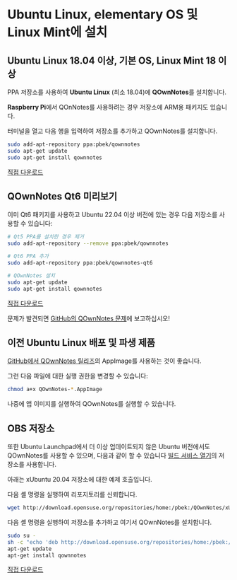 # Ubuntu Linux, elementary OS 및 Linux Mint에 설치

## Ubuntu Linux 18.04 이상, 기본 OS, Linux Mint 18 이상

PPA 저장소를 사용하여 **Ubuntu Linux** (최소 18.04)에 **QOwnNotes**를 설치합니다.

**Raspberry Pi**에서 QOnNotes를 사용하려는 경우 저장소에 ARM용 패키지도 있습니다.

터미널을 열고 다음 행을 입력하여 저장소를 추가하고 QOwnNotes를 설치합니다.

```bash
sudo add-apt-repository ppa:pbek/qownnotes
sudo apt-get update
sudo apt-get install qownnotes
```

[직접 다운로드](https://launchpad.net/~pbek/+archive/ubuntu/qownnotes/+packages)

## QOwnNotes Qt6 미리보기

이미 Qt6 패키지를 사용하고 Ubuntu 22.04 이상 버전에 있는 경우 다음 저장소를 사용할 수 있습니다:

```bash
# Qt5 PPA를 설치한 경우 제거
sudo add-apt-repository --remove ppa:pbek/qownnotes

# Qt6 PPA 추가
sudo add-apt-repository ppa:pbek/qownnotes-qt6

# QOwnNotes 설치
sudo apt-get update
sudo apt-get install qownnotes
```

[직접 다운로드](https://launchpad.net/~pbek/+archive/ubuntu/qownnotes-qt6/+packages)

문제가 발견되면 [GitHub의 QOwnNotes 문제](https://github.com/pbek/QOwnNotes/issues)에 보고하십시오!

## 이전 Ubuntu Linux 배포 및 파생 제품

[GitHub에서 QOwnNotes 릴리즈](https://github.com/pbek/QOwnNotes/releases)의 AppImage를 사용하는 것이 좋습니다.

그런 다음 파일에 대한 실행 권한을 변경할 수 있습니다:

```bash
chmod a+x QOwnNotes-*.AppImage
```

나중에 앱 이미지를 실행하여 QOwnNotes를 실행할 수 있습니다.

## OBS 저장소

또한 Ubuntu Launchpad에서 더 이상 업데이트되지 않은 Ubuntu 버전에서도 QOwnNotes를 사용할 수 있으며, 다음과 같이 할 수 있습니다 [ 빌드 서비스 열기](https://build.opensuse.org/package/show/home:pbek:QOwnNotes/desktop)의 저장소를 사용합니다.

아래는 xUbuntu 20.04 저장소에 대한 예제 호출입니다.

다음 셸 명령을 실행하여 리포지토리를 신뢰합니다.

```bash
wget http://download.opensuse.org/repositories/home:/pbek:/QOwnNotes/xUbuntu_20.04/Release.key -O - | sudo apt-key add -
```

다음 셸 명령을 실행하여 저장소를 추가하고 여기서 QOwnNotes를 설치합니다.

```bash
sudo su -
sh -c "echo 'deb http://download.opensuse.org/repositories/home:/pbek:/QOwnNotes/xUbuntu_20.04/ /' >> /etc/apt/sources.list.d/qownnotes.list"
apt-get update
apt-get install qownnotes
```

[직접 다운로드](https://download.opensuse.org/repositories/home:/pbek:/QOwnNotes/xUbuntu_20.04)
